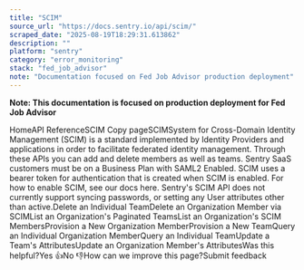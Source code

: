 ```yaml
---
title: "SCIM"
source_url: "https://docs.sentry.io/api/scim/"
scraped_date: "2025-08-19T18:29:31.613862"
description: ""
platform: "sentry"
category: "error_monitoring"
stack: "fed_job_advisor"
note: "Documentation focused on Fed Job Advisor production deployment"
---
```

**Note: This documentation is focused on production deployment for Fed Job Advisor**

HomeAPI ReferenceSCIM Copy pageSCIMSystem for Cross-Domain Identity Management (SCIM) is a standard implemented by Identity Providers and applications in order to facilitate federated identity management. Through these APIs you can add and delete members as well as teams. Sentry SaaS customers must be on a Business Plan with SAML2 Enabled. SCIM uses a bearer token for authentication that is created when SCIM is enabled. For how to enable SCIM, see our docs here. Sentry's SCIM API does not currently support syncing passwords, or setting any User attributes other than active.Delete an Individual TeamDelete an Organization Member via SCIMList an Organization's Paginated TeamsList an Organization's SCIM MembersProvision a New Organization MemberProvision a New TeamQuery an Individual Organization MemberQuery an Individual TeamUpdate a Team's AttributesUpdate an Organization Member's AttributesWas this helpful?Yes 👍No 👎How can we improve this page?Submit feedback